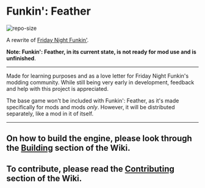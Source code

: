 # Funkin': Feather

![repo-size](https://img.shields.io/github/repo-size/BeastlyGhost/FNF-Funkin-Feather)

A rewrite of [Friday Night Funkin'](https://github.com/ninjamuffin99/Funkin).

**Note: Funkin': Feather, in its current state, is not ready for mod use and is unfinished**.

---
Made for learning purposes and as a love letter for Friday Night Funkin's modding community.
While still being very early in development, feedback and help with this project is appreciated.

The base game won't be included with Funkin': Feather, as it's made specifically for mods and mods *only*.
However, it will be distributed separately, like a mod in it of itself.

---
## On how to build the engine, please look through the [Building](https://github.com/BeastlyGhost/FNF-Funkin-Feather/wiki/Building) section of the Wiki.
## To contribute, please read the [Contributing](https://github.com/BeastlyGhost/FNF-Funkin-Feather/wiki/Contributing) section of the Wiki.

